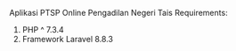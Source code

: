 Aplikasi PTSP Online Pengadilan Negeri Tais
Requirements:

1. PHP ^ 7.3.4
2. Framework Laravel 8.8.3
